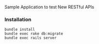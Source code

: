 
Sample Application to test New RESTful APIs

### Installation

    bundle install
    bundle exec rake db:migrate
    bundle exec rails server

